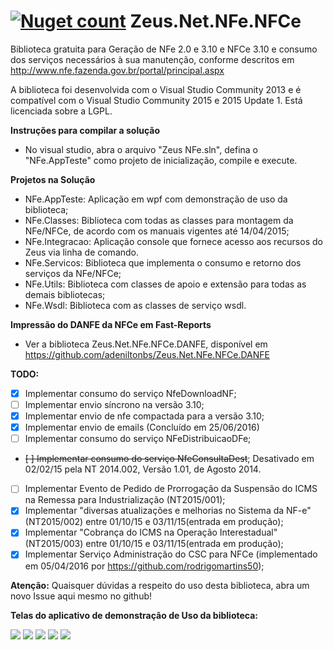 [![Nuget count](http://img.shields.io/nuget/v/Zeus.Net.NFe.NFCe.svg)](http://www.nuget.org/packages/Zeus.Net.NFe.NFCe/)
Zeus.Net.NFe.NFCe
=================

Biblioteca gratuita para Geração de NFe 2.0 e 3.10 e NFCe 3.10 e consumo dos serviços necessários à sua manutenção, conforme descritos em http://www.nfe.fazenda.gov.br/portal/principal.aspx

A biblioteca foi desenvolvida com o Visual Studio Community 2013 e é compatível com o Visual Studio Community 2015 e 2015 Update 1.
Está licenciada sobre a LGPL.

**Instruções para compilar a solução**
- No visual studio, abra o arquivo "Zeus NFe.sln", defina o "NFe.AppTeste" como projeto de inicialização, compile e execute.

**Projetos na Solução**
- NFe.AppTeste: Aplicação em wpf com demonstração de uso da biblioteca;
- NFe.Classes: Biblioteca com todas as classes para montagem da NFe/NFCe, de acordo com os manuais vigentes até 14/04/2015;
- NFe.Integracao: Aplicação console que fornece acesso aos recursos do Zeus via linha de comando.
- NFe.Servicos: Biblioteca que implementa o consumo e retorno dos serviços da NFe/NFCe;
- NFe.Utils: Biblioteca com classes de apoio e extensão para todas as demais bibliotecas;
- NFe.Wsdl: Biblioteca com as classes de serviço wsdl. 

**Impressão do DANFE da NFCe em Fast-Reports**
- Ver a biblioteca Zeus.Net.NFe.NFCe.DANFE, disponível em https://github.com/adeniltonbs/Zeus.Net.NFe.NFCe.DANFE


**TODO:**
- [x] Implementar consumo do serviço NfeDownloadNF;
- [ ] Implementar envio síncrono na versão 3.10;
- [x] Implementar envio de nfe compactada para a versão 3.10;
- [x] Implementar envio de emails (Concluído em 25/06/2016)
- [ ] Implementar consumo do serviço NFeDistribuicaoDFe;
- ~~[ ] Implementar consumo do serviço NfeConsultaDest~~; Desativado em 02/02/15 pela NT 2014.002, Versão 1.01, de Agosto 2014.
- [ ] Implementar Evento de Pedido de Prorrogação da Suspensão do ICMS na Remessa para Industrialização (NT2015/001);
- [x] Implementar "diversas atualizações e melhorias no Sistema da NF-e" (NT2015/002) entre 01/10/15 e 03/11/15(entrada em produção);
- [x] Implementar "Cobrança do ICMS na Operação Interestadual" (NT2015/003) entre 01/10/15 e 03/11/15(entrada em produção);
- [x] Implementar Serviço Administração do CSC para NFCe (implementado em 05/04/2016 por https://github.com/rodrigomartins50);
 
**Atenção:**
Quaisquer dúvidas a respeito do uso desta biblioteca, abra um novo Issue aqui mesmo no github!

**Telas do aplicativo de demonstração de Uso da biblioteca:**

![](http://www.zeusautomacao.com.br/imagens/git/01.png)
![](http://www.zeusautomacao.com.br/imagens/git/02.png)
![](http://www.zeusautomacao.com.br/imagens/git/03.png)
![](http://www.zeusautomacao.com.br/imagens/git/04.png)
![](http://www.zeusautomacao.com.br/imagens/git/05.png)
